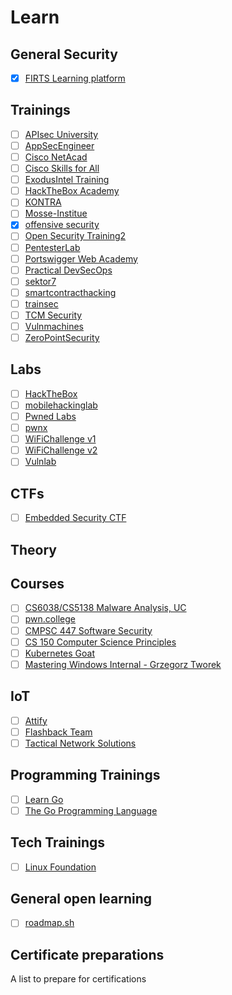 # Learn

## General Security 

- [x] [FIRTS Learning platform](https://learn.first.org/index)

## Trainings

- [ ] [APIsec University](https://www.apisecuniversity.com/)
- [ ] [AppSecEngineer](https://www.appsecengineer.com/)
- [ ] [Cisco NetAcad](https://www.netacad.com/)
- [ ] [Cisco Skills for All](https://skillsforall.com/)
- [ ] [ExodusIntel Training](https://exodusintel.com/training.html)
- [ ] [HackTheBox Academy](https://academy.hackthebox.com/)
- [ ] [KONTRA](https://application.security/)
- [ ] [Mosse-Institue](https://www.mosse-institute.com)
- [x] [offensive security](https://portal.offensive-security.com/)
- [ ] [Open Security Training2](https://p.ost2.fyi/)
- [ ] [PentesterLab](https://pentesterlab.com/)
- [ ] [Portswigger Web Academy](https://portswigger.net/web-security)
- [ ] [Practical DevSecOps](https://www.practical-devsecops.com/)
- [ ] [sektor7](https://institute.sektor7.net/)
- [ ] [smartcontracthacking](https://smartcontractshacking.com/)
- [ ] [trainsec](https://training.trainsec.net/)
- [ ] [TCM Security](https://academy.tcm-sec.com/courses)
- [ ] [Vulnmachines](https://www.vulnmachines.com/)
- [ ] [ZeroPointSecurity](https://training.zeropointsecurity.co.uk/)

## Labs

- [ ] [HackTheBox](https://www.hackthebox.eu/)
- [ ] [mobilehackinglab](https://www.mobilehackinglab.com/)
- [ ] [Pwned Labs](https://pwnedlabs.io/)
- [ ] [pwnx](https://play.pwnx.io/#/login)
- [ ] [WiFiChallenge v1](https://v1.wifichallengelab.com/)
- [ ] [WiFiChallenge v2](https://wifichallengelab.com/)
- [ ] [Vulnlab](https://www.vulnlab.com/)

## CTFs

- [ ] [Embedded Security CTF](https://microcorruption.com/login)

## Theory



## Courses

- [ ] [CS6038/CS5138 Malware Analysis, UC](https://class.malware.re/)
- [ ] [pwn.college](https://pwn.college/)
- [ ] [CMPSC 447 Software Security](https://www.cse.psu.edu/~gxt29/teaching/cs447s19/index.html)
- [ ] [CS 150 Computer Science Principles](https://www.cs.drexel.edu/~jpopyack/Courses/CSP/Fa21/index.html	)
- [ ] [Kubernetes Goat](https://madhuakula.com/kubernetes-goat/docs/getting-started-with-kubernetes-goat/)
- [ ] [Mastering Windows Internal - Grzegorz Tworek](https://gtworek.com/mastering-windows-internals)

## IoT

- [ ] [Attify](https://www.attify-store.com/collections/training)
- [ ] [Flashback Team](https://www.flashback.sh/training)
- [ ] [Tactical Network Solutions](https://www.tacnetsol.com/)

## Programming Trainings

- [ ] [Learn Go](https://quii.gitbook.io/learn-go-with-tests/)
- [ ] [The Go Programming Language](https://go.dev/)

## Tech Trainings

- [ ] [Linux Foundation](https://training.linuxfoundation.org/certification-catalog/)

## General open learning

- [ ] [roadmap.sh](https://roadmap.sh/)

## Certificate preparations
A list to prepare for certifications